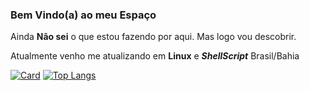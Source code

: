 ### Bem Vindo(a) ao meu Espaço

Ainda **Não sei** o que estou fazendo por aqui. Mas logo vou descobrir.

Atualmente venho me atualizando em **Linux** e **_ShellScript_**
Brasil/Bahia

[![Card](https://github-readme-stats.vercel.app/api?username=vanatdigital&theme=ocean_dark&locale=pt-BR&show_icons=true)]()
[![Top Langs](https://github-readme-stats.vercel.app/api/top-langs/?username=vanatdigital&theme=ocean_dark&locale=pt-BR)]()

